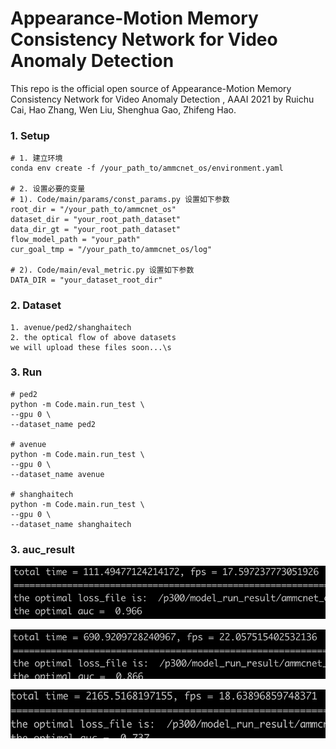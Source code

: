 # Appearance-Motion Memory Consistency Network for Video Anomaly Detection
This repo is the official open source of Appearance-Motion Memory Consistency Network for Video Anomaly Detection
, AAAI 2021 by Ruichu Cai, Hao Zhang, Wen Liu,  Shenghua Gao,  Zhifeng Hao. 

### 1. Setup

```
# 1. 建立环境
conda env create -f /your_path_to/ammcnet_os/environment.yaml

# 2. 设置必要的变量
# 1). Code/main/params/const_params.py 设置如下参数
root_dir = "/your_path_to/ammcnet_os" 
dataset_dir = "your_root_path_dataset"
data_dir_gt = "your_root_path_dataset"
flow_model_path = "your_path"
cur_goal_tmp = "/your_path_to/ammcnet_os/log"

# 2). Code/main/eval_metric.py 设置如下参数
DATA_DIR = "your_dataset_root_dir"
```

### 2. Dataset

```
1. avenue/ped2/shanghaitech
2. the optical flow of above datasets
we will upload these files soon...\s
```

### 3. Run

```
# ped2
python -m Code.main.run_test \
--gpu 0 \
--dataset_name ped2 

# avenue
python -m Code.main.run_test \
--gpu 0 \
--dataset_name avenue 

# shanghaitech
python -m Code.main.run_test \
--gpu 0 \
--dataset_name shanghaitech

```

### 3. auc_result

![ped2](./img/ped2.png)

![avenue](./img/avenue.png)

![shanghaitech](./img/shanghaitech.png)
